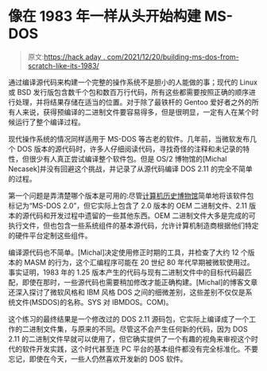 # 像在 1983 年一样从头开始构建 MS-DOS

> 原文:[https://hack aday . com/2021/12/20/building-ms-dos-from-scratch-like-its-1983/](https://hackaday.com/2021/12/20/building-ms-dos-from-scratch-like-its-1983/)

通过编译源代码来构建一个完整的操作系统不是胆小的人能做的事；现代的 Linux 或 BSD 发行版包含数千个包和数百万行代码，所有这些都需要按照正确的顺序进行处理，并将结果存储在适当的位置。对于除了最铁杆的 Gentoo 爱好者之外的所有人来说，获得预编译的二进制文件要容易得多，但是很明显，一定有人在某个时候运行了整个编译过程。

现代操作系统的情况同样适用于 MS-DOS 等古老的软件。几年前，当微软发布几个 DOS 版本的源代码时，许多人仔细阅读代码，寻找奇怪的注释和未记录的特性，但很少有人真正尝试编译整个软件包。但是 OS/2 博物馆的[Michal Necasek]并没有回避这个挑战，并记录了从源代码编译 DOS 2.11 的完全不简单的过程。

第一个问题是弄清楚哪个版本是可用的:尽管[计算机历史博物馆](https://computerhistory.org/blog/microsoft-ms-dos-early-source-code/)简单地将该软件包标记为“MS-DOS 2.0”，但它实际上包含了 2.0 版本的 OEM 二进制文件、2.11 版本的源代码和开发过程中遗留的一些其他东西。OEM 二进制文件大多是完成的可执行文件，但也包含一些系统组件的基本源代码，允许计算机制造商根据他们特定的硬件平台定制这些组件。

编译源代码也不简单。[Michal]决定使用修正时期的工具，并检查了大约 12 个版本的 MASM 的行为，这个汇编程序可能在 20 世纪 80 年代早期被微软使用过。事实证明，1983 年的 1.25 版本产生的代码与现有二进制文件中的目标代码最匹配，即使在那时，一些源代码也需要稍加修改才能正确构建。[Michal]的博客文章还深入探讨了微软风格和 IBM 风格 DOS 之间的细微差别，这些差别不仅仅是系统文件(MSDOS)的名称。SYS 对 IBMDOS。COM)。

这个练习的最终结果是一个修改过的 DOS 2.11 源码包，它实际上编译成了一个工作的二进制文件集，与原来的不同。尽管这不会产生任何新的代码，因为 DOS 2.11 的二进制文件早就可以使用了，但它确实提供了一个有趣的视角来审视这个时代的软件开发实践，这个时代甚至连 PC 平台的基本组件都没有完全标准化。不要忘记，即使在今天，一些人仍然喜欢开发新的 DOS 软件。